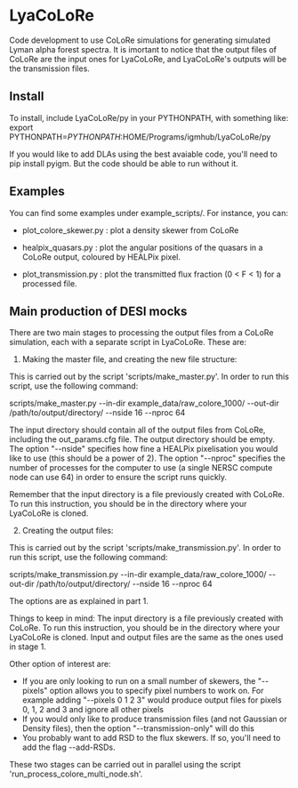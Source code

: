 # LyaCoLoRe
Code development to use CoLoRe simulations for generating simulated Lyman alpha forest spectra.
It is imortant to notice that the output files of CoLoRe are the input ones for LyaCoLoRe, and LyaCoLoRe's outputs will be the transmission files.

## Install
To install, include LyaCoLoRe/py in your PYTHONPATH, with something like: 
export PYTHONPATH=$PYTHONPATH:$HOME/Programs/igmhub/LyaCoLoRe/py

If you would like to add DLAs using the best avaiable code, you'll need to pip install pyigm. But the code should be able to run without it.

## Examples
You can find some examples under example_scripts/. For instance, you can: 
 - plot_colore_skewer.py : plot a density skewer from CoLoRe
 
 - healpix_quasars.py : plot the angular positions of the quasars in a CoLoRe output, coloured by HEALPix pixel.
 
 - plot_transmission.py : plot the transmitted flux fraction (0 < F < 1) for a processed file.
 
 
## Main production of DESI mocks

There are two main stages to processing the output files from a CoLoRe simulation, each with a separate script in LyaCoLoRe. These are:

1. Making the master file, and creating the new file structure:

This is carried out by the script 'scripts/make_master.py'. In order to run this script, use the following command:

scripts/make_master.py --in-dir example_data/raw_colore_1000/ --out-dir /path/to/output/directory/ --nside 16 --nproc 64

The input directory should contain all of the output files from CoLoRe, including the out_params.cfg file. The output directory should be empty. The option "--nside" specifies how fine a HEALPix pixelisation you would like to use (this should be a power of 2). The option "--nproc" specifies the number of processes for the computer to use (a single NERSC compute node can use 64) in order to ensure the script runs quickly.

Remember that the input directory is a file previously created with CoLoRe. To run this instruction, you should be in the directory where your LyaCoLoRe is cloned.


2. Creating the output files:

This is carried out by the script 'scripts/make_transmission.py'. In order to run this script, use the following command:

scripts/make_transmission.py --in-dir example_data/raw_colore_1000/ --out-dir /path/to/output/directory/ --nside 16 --nproc 64

The options are as explained in part 1. 

Things to keep in mind:
The input directory is a file previously created with CoLoRe. To run this instruction, you should be in the directory where your LyaCoLoRe is cloned. Input and output files are the same as the ones used in stage 1.

Other option of interest are:
 - If you are only looking to run on a small number of skewers, the "--pixels" option allows you to specify pixel numbers to work on. For example adding "--pixels 0 1 2 3" would produce output files for pixels 0, 1, 2 and 3 and ignore all other pixels
 - If you would only like to produce transmission files (and not Gaussian or Density files), then the option "--transmission-only" will do this
 - You probably want to add RSD to the flux skewers. If so, you'll need to add the flag --add-RSDs.

These two stages can be carried out in parallel using the script 'run_process_colore_multi_node.sh'.
